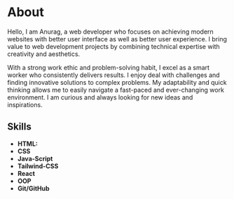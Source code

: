 # About
Hello, I am Anurag, a web developer who focuses on achieving modern websites with better user interface as well as better user experience. I bring value to web development projects by combining technical expertise with creativity and aesthetics.

With a strong work ethic and problem-solving habit, I excel as a smart worker who consistently delivers results. I enjoy deal with challenges and finding innovative solutions to complex problems. My adaptability and quick thinking allows me to easily navigate a fast-paced and ever-changing work environment.
I am curious and always looking for new ideas and inspirations.

## Skills
- **HTML:**
- **CSS**
- **Java-Script**
- **Tailwind-CSS**
- **React**
- **OOP**
- **Git/GitHub**
